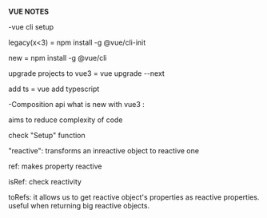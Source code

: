 **VUE NOTES**

-vue cli setup

legacy(x<3)					= npm install -g @vue/cli-init

new							= npm install -g @vue/cli

upgrade projects to vue3	= vue upgrade --next

add ts 						= vue add typescript


-Composition api what is new with vue3 : 

aims to reduce complexity of code

check "Setup" function

"reactive": transforms an inreactive object to reactive one

ref: makes property reactive

isRef: check reactivity

toRefs: it allows us to get reactive object's properties as reactive properties. useful when returning big reactive objects.
